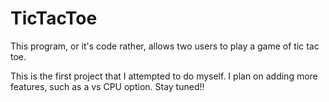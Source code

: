 # TicTacToe
This program, or it's code rather, allows two users to play a game of tic tac toe.

This is the first project that I attempted to do myself.
I plan on adding more features, such as a vs CPU option.
Stay tuned!!
